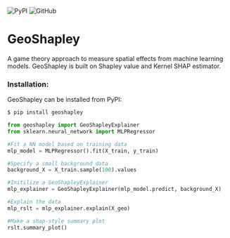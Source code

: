 
![PyPI](https://img.shields.io/pypi/v/geoshapley)
![GitHub](https://img.shields.io/github/license/Ziqi-Li/geoshapley)


# GeoShapley
A game theory approach to measure spatial effects from machine learning models. GeoShapley is built on Shapley value and Kernel SHAP estimator.

### Installation:

GeoShapley can be installed from PyPI:

```bash
$ pip install geoshapley
```

```python
from geoshapley import GeoShapleyExplainer
from sklearn.neural_network import MLPRegressor

#Fit a NN model based on training data
mlp_model = MLPRegressor().fit(X_train, y_train)

#Specify a small background data
background_X = X_train.sample(100).values

#Initilize a GeoShapleyExplainer
mlp_explainer = GeoShapleyExplainer(mlp_model.predict, background_X)

#Explain the data
mlp_rslt = mlp_explainer.explain(X_geo)

#Make a shap-style summary plot
rslt.summary_plot()
```

